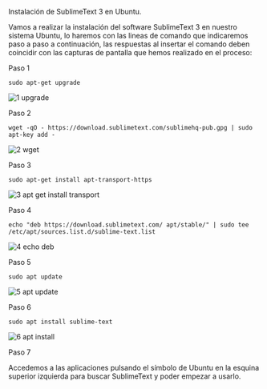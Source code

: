 Instalación de SublimeText 3 en Ubuntu.

Vamos a realizar la instalación del software SublimeText 3 en nuestro sistema Ubuntu, lo haremos con las lineas de comando que indicaremos paso a paso a continuación, las respuestas al insertar el comando deben coincidir con las capturas de pantalla que hemos realizado en el proceso:

Paso 1 

``
sudo apt-get upgrade
``

![1 upgrade](https://user-images.githubusercontent.com/61906112/135260325-00a9b0b9-ef13-4b21-98e7-4c60cea8c803.PNG)

Paso 2 

``
wget -qO - https://download.sublimetext.com/sublimehq-pub.gpg | sudo apt-key add -
``

![2 wget](https://user-images.githubusercontent.com/61906112/135260351-8fd8ac4c-bc1a-47f3-b727-16674420ef25.PNG)

Paso 3 

``
sudo apt-get install apt-transport-https
``

![3 apt get install transport](https://user-images.githubusercontent.com/61906112/135260371-08fd6bc7-f9ff-4546-8ec3-a2e03b053972.PNG)


Paso 4 

``
echo "deb https://download.sublimetext.com/ apt/stable/" | sudo tee /etc/apt/sources.list.d/sublime-text.list
``

![4 echo deb](https://user-images.githubusercontent.com/61906112/135260382-5ffe8913-4617-4cc5-9e50-3a622e8781a4.PNG)


Paso 5

``
sudo apt update
``

![5 apt update](https://user-images.githubusercontent.com/61906112/135260395-23f0f6fb-b3bd-44ca-a8f6-3bc5af4fd63b.PNG)

Paso 6

``
sudo apt install sublime-text
``

![6 apt install](https://user-images.githubusercontent.com/61906112/135260403-c9668286-519b-4f17-bae1-d8ce4a2d2524.PNG)


Paso 7

Accedemos a las aplicaciones pulsando el símbolo de Ubuntu en la esquina superior izquierda para buscar SublimeText y poder empezar a usarlo.
